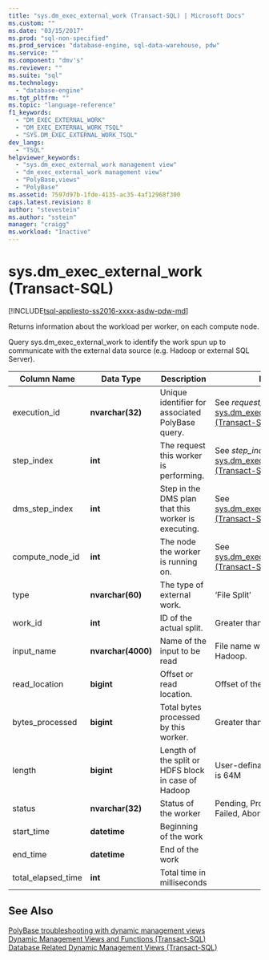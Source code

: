 ```yaml
---
title: "sys.dm_exec_external_work (Transact-SQL) | Microsoft Docs"
ms.custom: ""
ms.date: "03/15/2017"
ms.prod: "sql-non-specified"
ms.prod_service: "database-engine, sql-data-warehouse, pdw"
ms.service: ""
ms.component: "dmv's"
ms.reviewer: ""
ms.suite: "sql"
ms.technology: 
  - "database-engine"
ms.tgt_pltfrm: ""
ms.topic: "language-reference"
f1_keywords: 
  - "DM_EXEC_EXTERNAL_WORK"
  - "DM_EXEC_EXTERNAL_WORK_TSQL"
  - "SYS.DM_EXEC_EXTERNAL_WORK_TSQL"
dev_langs: 
  - "TSQL"
helpviewer_keywords: 
  - "sys.dm_exec_external_work management view"
  - "dm_exec_external_work management view"
  - "PolyBase,views"
  - "PolyBase"
ms.assetid: 7597d97b-1fde-4135-ac35-4af12968f300
caps.latest.revision: 8
author: "stevestein"
ms.author: "sstein"
manager: "craigg"
ms.workload: "Inactive"
---
```

# sys.dm_exec_external_work (Transact-SQL)
[!INCLUDE[tsql-appliesto-ss2016-xxxx-asdw-pdw-md](../../includes/tsql-appliesto-ss2016-xxxx-asdw-pdw-md.md)]

  Returns information about the workload per worker, on each compute node.  
  
 Query sys.dm_exec_external_work to identify the work spun up to communicate with the external data source (e.g. Hadoop or external SQL Server).  
  
|Column Name|Data Type|Description|Range|  
|-----------------|---------------|-----------------|-----------|  
|execution_id|**nvarchar(32)**|Unique identifier for associated PolyBase query.|See *request_ID* in [sys.dm_exec_requests &#40;Transact-SQL&#41;](../../relational-databases/system-dynamic-management-views/sys-dm-exec-requests-transact-sql.md).|  
|step_index|**int**|The request this worker is performing.|See *step_index* in  [sys.dm_exec_requests &#40;Transact-SQL&#41;](../../relational-databases/system-dynamic-management-views/sys-dm-exec-requests-transact-sql.md).|  
|dms_step_index|**int**|Step in the DMS plan that this worker is executing.|See [sys.dm_exec_dms_workers &#40;Transact-SQL&#41;](../../relational-databases/system-dynamic-management-views/sys-dm-exec-dms-workers-transact-sql.md).|  
|compute_node_id|**int**|The node the worker is running on.|See [sys.dm_exec_compute_nodes &#40;Transact-SQL&#41;](../../relational-databases/system-dynamic-management-views/sys-dm-exec-compute-nodes-transact-sql.md).|  
|type|**nvarchar(60)**|The type of external work.|‘File Split’|  
|work_id|**int**|ID of the actual split.|Greater than or equal to 0.|  
|input_name|**nvarchar(4000)**|Name of the input to be read|File name when using Hadoop.|  
|read_location|**bigint**|Offset or read location.|Offset of the file to read.|  
|bytes_processed|**bigint**|Total bytes processed by this worker.|Greater than or equal to 0.|  
|length|**bigint**|Length of the split or HDFS block in case of Hadoop|User-definable. The default is 64M|  
|status|**nvarchar(32)**|Status of the worker|Pending, Processing, Done, Failed, Aborted|  
|start_time|**datetime**|Beginning of the work||  
|end_time|**datetime**|End of the work||  
|total_elapsed_time|**int**|Total time in milliseconds||  
  
## See Also  
 [PolyBase troubleshooting with dynamic management views](http://msdn.microsoft.com/library/ce9078b7-a750-4f47-b23e-90b83b783d80)   
 [Dynamic Management Views and Functions &#40;Transact-SQL&#41;](~/relational-databases/system-dynamic-management-views/system-dynamic-management-views.md)   
 [Database Related Dynamic Management Views &#40;Transact-SQL&#41;](../../relational-databases/system-dynamic-management-views/database-related-dynamic-management-views-transact-sql.md)  
  
  
